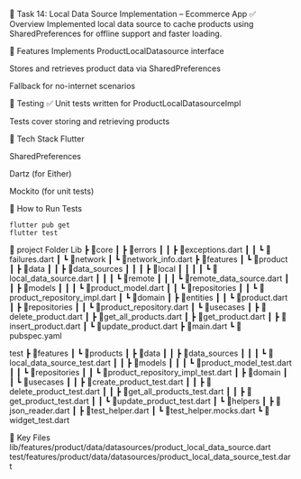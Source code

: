 🛒 Task 14: Local Data Source Implementation – Ecommerce App
✅ Overview
Implemented local data source to cache products using SharedPreferences for offline support and faster loading.

📌 Features
Implements ProductLocalDatasource interface

Stores and retrieves product data via SharedPreferences

Fallback for no-internet scenarios

🧪 Testing
✅ Unit tests written for ProductLocalDatasourceImpl

Tests cover storing and retrieving products

🔧 Tech Stack
Flutter

SharedPreferences

Dartz (for Either)

Mockito (for unit tests)

🚀 How to Run Tests
```
flutter pub get
flutter test
```
📁 project Folder
Lib
┣ 📂core
┃ ┣ 📂errors
┃ ┃ ┣ 📜exceptions.dart
┃ ┃ ┗ 📜failures.dart
┃ ┗ 📂network
┃   ┗ 📜network_info.dart
┣ 📂features
┃ ┗ 📂product
┃   ┣ 📂data
┃   ┃ ┣ 📂data_sources
┃   ┃ ┃ ┣ 📂local
┃   ┃ ┃ ┃ ┗ 📜local_data_source.dart
┃   ┃ ┃ ┗ 📂remote
┃   ┃ ┃   ┗ 📜remote_data_source.dart
┃   ┃ ┣ 📂models
┃   ┃ ┃ ┗ 📜product_model.dart
┃   ┃ ┗ 📂repositories
┃   ┃   ┗ 📜product_repository_impl.dart
┃   ┗ 📂domain
┃     ┣ 📂entities
┃     ┃ ┗ 📜product.dart
┃     ┣ 📂repositories
┃     ┃ ┗ 📜product_repository.dart
┃     ┗ 📂usecases
┃       ┣ 📜delete_product.dart
┃       ┣ 📜get_all_products.dart
┃       ┣ 📜get_product.dart
┃       ┣ 📜insert_product.dart
┃       ┗ 📜update_product.dart
┣ 📜main.dart
┗ 📜pubspec.yaml


test 
┣ 📂features
┃ ┗ 📂products
┃   ┣ 📂data
┃   ┃ ┣ 📂data_sources
┃   ┃ ┃ ┗ 📜local_data_source_test.dart
┃   ┃ ┣ 📂models
┃   ┃ ┃ ┗ 📜product_model_test.dart
┃   ┃ ┗ 📂repositories
┃   ┃   ┗ 📜product_repository_impl_test.dart
┃   ┣ 📂domain
┃   ┃ ┗ 📂usecases
┃   ┃   ┣ 📜create_product_test.dart
┃   ┃   ┣ 📜delete_product_test.dart
┃   ┃   ┣ 📜get_all_products_test.dart
┃   ┃   ┣ 📜get_product_test.dart
┃   ┃   ┗ 📜update_product_test.dart
┃   ┗ 📂helpers
┃     ┣ 📜json_reader.dart
┃     ┣ 📜test_helper.dart
┃     ┗ 📜test_helper.mocks.dart
┗ 📜widget_test.dart


📁 Key Files
lib/features/product/data/datasources/product_local_data_source.dart
test/features/product/data/datasources/product_local_data_source_test.dart